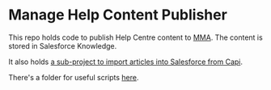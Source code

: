 # Manage Help Content Publisher

This repo holds code to publish Help Centre content to [MMA](https://manage.theguardian.com/help-centre).
The content is stored in Salesforce Knowledge.

It also holds [a sub-project to import articles into Salesforce from Capi](legacy-content-import).  

There's a folder for useful scripts [here](scripts).
